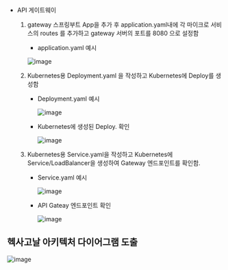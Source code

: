   - API 게이트웨이
      1. gateway 스프링부트 App을 추가 후 application.yaml내에 각 마이크로 서비스의 routes 를 추가하고 gateway 서버의 포트를 8080 으로 설정함
       
           - application.yaml 예시
       
            ![image](https://user-images.githubusercontent.com/80744273/119316082-7dc18580-bcb1-11eb-83e7-64b6f8130ada.png)
         
      2. Kubernetes용 Deployment.yaml 을 작성하고 Kubernetes에 Deploy를 생성함
          - Deployment.yaml 예시
          
            ![image](https://user-images.githubusercontent.com/80744273/119316250-b7928c00-bcb1-11eb-8caa-960c7326603e.png)
            
          - Kubernetes에 생성된 Deploy. 확인
            
            ![image](https://user-images.githubusercontent.com/80744273/119321943-1d821200-bcb8-11eb-98d7-bf8def9ebf80.png)
            
      3. Kubernetes용 Service.yaml을 작성하고 Kubernetes에 Service/LoadBalancer을 생성하여 Gateway 엔드포인트를 확인함. 
          - Service.yaml 예시
          
            ![image](https://user-images.githubusercontent.com/80744273/119316167-97fb6380-bcb1-11eb-8adb-86f945a0f344.png)
            
          - API Gateay 엔드포인트 확인
          
            ![image](https://user-images.githubusercontent.com/80744273/119318358-2a046b80-bcb4-11eb-9d46-ef2d498c2cff.png)


## 헥사고날 아키텍처 다이어그램 도출
![image](https://user-images.githubusercontent.com/80744273/119319091-fc6bf200-bcb4-11eb-9dac-0995c84a82e0.png)


